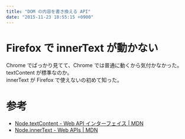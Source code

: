 ```yaml
---
title: "DOM の内容を書き換える API"
date: "2015-11-23 18:55:15 +0900"
---
```


# Firefox で innerText が動かない

Chrome でばっかり見てて、Chrome では普通に動くから気付かなかった。  
textContent が標準なのか。  
innerText が Firefox で使えないの初めて知った。

# 参考

- [Node.textContent - Web API インターフェイス | MDN](https://developer.mozilla.org/ja/docs/Web/API/Node/textContent)
- [Node.innerText - Web APIs | MDN](https://developer.mozilla.org/en-US/docs/Web/API/Node/innerText)
